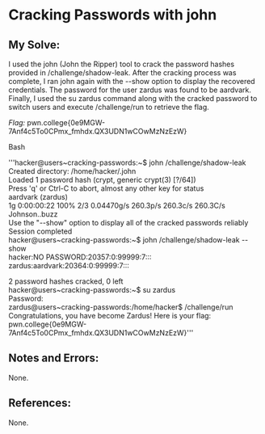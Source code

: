 # Cracking Passwords with john


## My Solve:
I used the john (John the Ripper) tool to crack the password hashes provided in /challenge/shadow-leak. 
After the cracking process was complete, I ran john again with the --show option to display the recovered credentials. 
The password for the user zardus was found to be aardvark. 
Finally, I used the su zardus command along with the cracked password to switch users and execute /challenge/run to retrieve the flag.

*Flag:* pwn.college{0e9MGW-7Anf4c5To0CPmx_fmhdx.QX3UDN1wCOwMzNzEzW}

Bash

'''hacker@users\~cracking-passwords:~$ john /challenge/shadow-leak            
Created directory: /home/hacker/.john                       
Loaded 1 password hash (crypt, generic crypt(3) [?/64])          
Press 'q' or Ctrl-C to abort, almost any other key for status         
aardvark          (zardus)        
1g 0:00:00:22 100% 2/3 0.04470g/s 260.3p/s 260.3c/s 260.3C/s Johnson..buzz            
Use the "--show" option to display all of the cracked passwords reliably          
Session completed          
hacker@users\~cracking-passwords:~$ john /challenge/shadow-leak --show         
hacker:NO PASSWORD:20357:0:99999:7:::        
zardus:aardvark:20364:0:99999:7:::           
         
2 password hashes cracked, 0 left         
hacker@users\~cracking-passwords:~$ su zardus        
Password:        
zardus@users\~cracking-passwords:/home/hacker$ /challenge/run        
Congratulations, you have become Zardus! Here is your flag:          
pwn.college{0e9MGW-7Anf4c5To0CPmx_fmhdx.QX3UDN1wCOwMzNzEzW}'''          


## Notes and Errors: 
None.

## References:
None.
